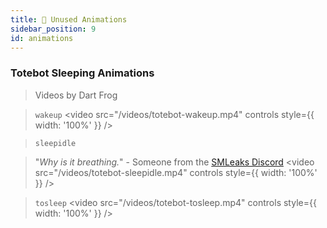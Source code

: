 ```yaml
---
title: 🎥 Unused Animations
sidebar_position: 9
id: animations
---
```


### Totebot Sleeping Animations
> Videos by Dart Frog

> `wakeup`
<video
  src="/videos/totebot-wakeup.mp4"
  controls
  style={{ width: '100%' }}
/>

> `sleepidle`

> "*Why is it breathing.*" - Someone from the [SMLeaks Discord](pathname:///discord)
<video
  src="/videos/totebot-sleepidle.mp4"
  controls
  style={{ width: '100%' }}
/>

> `tosleep`
<video
  src="/videos/totebot-tosleep.mp4"
  controls
  style={{ width: '100%' }}
/>